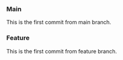 ### Main
This is the first commit from main branch.

### Feature
This is the first commit from feature branch.